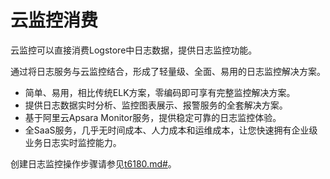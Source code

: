 # 云监控消费

云监控可以直接消费Logstore中日志数据，提供日志监控功能。

通过将日志服务与云监控结合，形成了轻量级、全面、易用的日志监控解决方案。

-   简单、易用，相比传统ELK方案，零编码即可享有完整监控解决方案。
-   提供日志数据实时分析、监控图表展示、报警服务的全套解决方案。
-   基于阿里云Apsara Monitor服务，提供稳定可靠的日志监控体验。
-   全SaaS服务，几乎无时间成本、人力成本和运维成本，让您快速拥有企业级业务日志实时监控能力。

创建日志监控操作步骤请参见[t6180.md\#](/cn.zh-CN/日志监控/管理日志监控项.md)。

